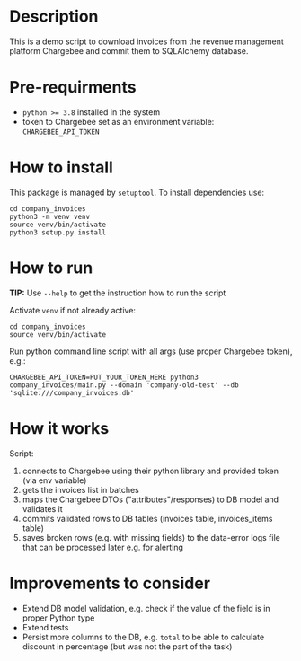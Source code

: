 # Description
This is a demo script to download invoices from the revenue management platform Chargebee and commit them to SQLAlchemy database.

# Pre-requirments 
- `python >= 3.8` installed in the system
- token to Chargebee set as an environment variable: `CHARGEBEE_API_TOKEN`

# How to install
This package is managed by `setuptool`.
To install dependencies use:
 
```shell
cd company_invoices
python3 -m venv venv
source venv/bin/activate
python3 setup.py install
```

# How to run 
**TIP:**
Use `--help` to get the instruction how to run the script

Activate `venv` if not already active:
```shell
cd company_invoices
source venv/bin/activate
```

Run python command line script with all args (use proper Chargebee token), e.g.:
```shell
CHARGEBEE_API_TOKEN=PUT_YOUR_TOKEN_HERE python3 company_invoices/main.py --domain 'company-old-test' --db 'sqlite:///company_invoices.db'
```

# How it works
Script:
1) connects to Chargebee using their python library and provided token (via env variable)  
2) gets the invoices list in batches
3) maps the Chargebee DTOs ("attributes"/responses) to DB model and validates it
4) commits validated rows to DB tables (invoices table, invoices_items table) 
5) saves broken rows (e.g. with missing fields) to the data-error logs file that can be processed later e.g. for alerting


# Improvements to consider 
- Extend DB model validation, e.g. check if the value of the field is in proper Python type 
- Extend tests
- Persist more columns to the DB, e.g. `total` to be able to calculate discount in percentage (but was not the part of the task)